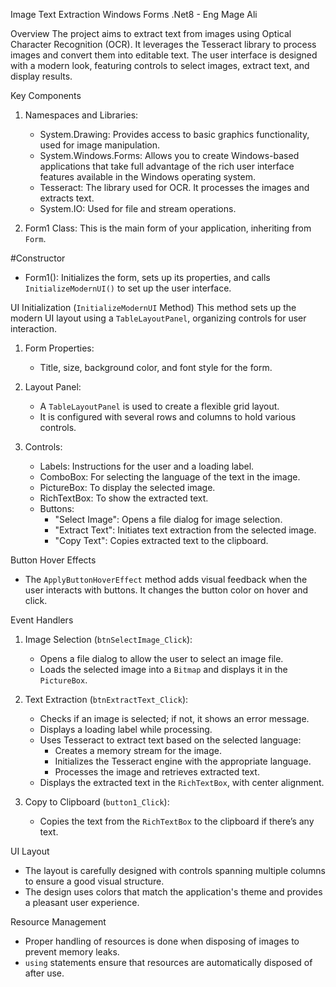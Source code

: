 Image Text Extraction Windows Forms .Net8 - Eng Mage Ali
 

Overview
The project aims to extract text from images using Optical Character Recognition (OCR). It leverages the Tesseract library to process images and convert them into editable text. The user interface is designed with a modern look, featuring controls to select images, extract text, and display results.

Key Components

1. Namespaces and Libraries:
   - System.Drawing: Provides access to basic graphics functionality, used for image manipulation.
   - System.Windows.Forms: Allows you to create Windows-based applications that take full advantage of the rich user interface features available in the Windows operating system.
   - Tesseract: The library used for OCR. It processes the images and extracts text.
   - System.IO: Used for file and stream operations.

2. Form1 Class:
   This is the main form of your application, inheriting from `Form`.

#Constructor
- Form1(): Initializes the form, sets up its properties, and calls `InitializeModernUI()` to set up the user interface.

UI Initialization (`InitializeModernUI` Method)
This method sets up the modern UI layout using a `TableLayoutPanel`, organizing controls for user interaction.

1. Form Properties:
   - Title, size, background color, and font style for the form.

2. Layout Panel:
   - A `TableLayoutPanel` is used to create a flexible grid layout.
   - It is configured with several rows and columns to hold various controls.

3. Controls:
   - Labels: Instructions for the user and a loading label.
   - ComboBox: For selecting the language of the text in the image.
   - PictureBox: To display the selected image.
   - RichTextBox: To show the extracted text.
   - Buttons: 
     - "Select Image": Opens a file dialog for image selection.
     - "Extract Text": Initiates text extraction from the selected image.
     - "Copy Text": Copies extracted text to the clipboard.

Button Hover Effects
- The `ApplyButtonHoverEffect` method adds visual feedback when the user interacts with buttons. It changes the button color on hover and click.

Event Handlers

1. Image Selection (`btnSelectImage_Click`):
   - Opens a file dialog to allow the user to select an image file.
   - Loads the selected image into a `Bitmap` and displays it in the `PictureBox`.

2. Text Extraction (`btnExtractText_Click`):
   - Checks if an image is selected; if not, it shows an error message.
   - Displays a loading label while processing.
   - Uses Tesseract to extract text based on the selected language:
     - Creates a memory stream for the image.
     - Initializes the Tesseract engine with the appropriate language.
     - Processes the image and retrieves extracted text.
   - Displays the extracted text in the `RichTextBox`, with center alignment.

3. Copy to Clipboard (`button1_Click`):
   - Copies the text from the `RichTextBox` to the clipboard if there’s any text.

UI Layout
- The layout is carefully designed with controls spanning multiple columns to ensure a good visual structure.
- The design uses colors that match the application's theme and provides a pleasant user experience.

Resource Management
- Proper handling of resources is done when disposing of images to prevent memory leaks.
- `using` statements ensure that resources are automatically disposed of after use.

